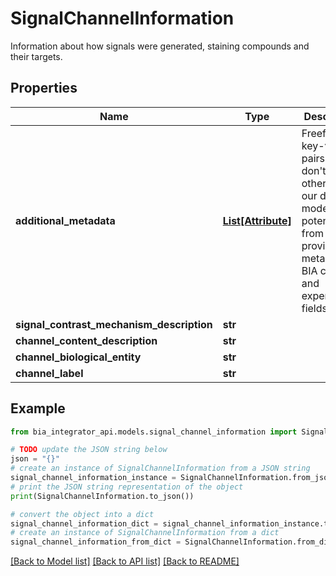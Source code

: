 # SignalChannelInformation

Information about how signals were generated, staining compounds and their targets.

## Properties

Name | Type | Description | Notes
------------ | ------------- | ------------- | -------------
**additional_metadata** | [**List[Attribute]**](Attribute.md) | Freeform key-value pairs that don&#39;t otherwise fit our data model, potentially from user provided metadata, BIA curation, and experimental fields. | [optional] 
**signal_contrast_mechanism_description** | **str** |  | [optional] 
**channel_content_description** | **str** |  | [optional] 
**channel_biological_entity** | **str** |  | [optional] 
**channel_label** | **str** |  | [optional] 

## Example

```python
from bia_integrator_api.models.signal_channel_information import SignalChannelInformation

# TODO update the JSON string below
json = "{}"
# create an instance of SignalChannelInformation from a JSON string
signal_channel_information_instance = SignalChannelInformation.from_json(json)
# print the JSON string representation of the object
print(SignalChannelInformation.to_json())

# convert the object into a dict
signal_channel_information_dict = signal_channel_information_instance.to_dict()
# create an instance of SignalChannelInformation from a dict
signal_channel_information_from_dict = SignalChannelInformation.from_dict(signal_channel_information_dict)
```
[[Back to Model list]](../README.md#documentation-for-models) [[Back to API list]](../README.md#documentation-for-api-endpoints) [[Back to README]](../README.md)


